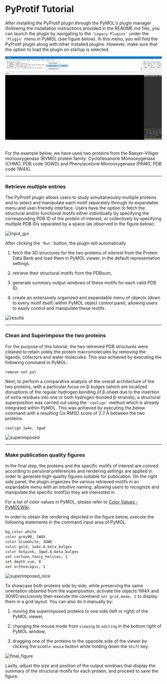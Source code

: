 # PyProtif Tutorial

After installing the PyProtif plugin through the PyMOL's plugin manager (following the installation instructions provided in the README.md file), you can launch the plugin by navigating to the `'Legacy Plugins'` under the `'Plugin'` menu in PyMOL (see figure below). In this menu, you will find the PyProtif plugin along with other installed plugins. However, make sure that the option to load the plugin on startup is selected.

<img src="Images/where_find_plugin.png" title="" alt="How to launch the plugin" data-align="center">

<br>For the example below, we have used two proteins from the Baeyer-Villiger monooxygenase (BVMO) protein family: Cyclohexanone Monooxygenase (CHMO, PDB code 3GWD) and Phenylacetone Monooxygenase (PAMO, PDB code 1W4X).

---

### Retrieve multiple entries

The PyProtif plugin allows users to study simultaneously multiple proteins and to select and manipulate each motif separately through its expandable menu and user-friendly interface. Users have the option to fetch the structural and/or functional motifs either individually by specifying the corresponding PDB ID of the protein of interest, or collectively by specifying multiple PDB IDs separated by a space (as observed in the figure below).

![input_gui](C:\Users\rebeh\OneDrive%20-%20Lebanese%20American%20University\Documents\manuscripts%20in%20progress\Plugin_Motifs\AMAC_Submission\Revision\Tutorial\Images\input_gui.png)

After clicking the `'Run'` button, the plugin will automatically 

1. fetch the 3D structures for the two proteins of interest from the Protein Data Bank and load them in PyMOL viewer, in the default representation settings.

2. retrieve their structural motifs from the PDBsum, 

3. generate summary output windows of these motifs for each valid PDB ID,

4. create an extensively organized and expandable menu of objects (down to every motif itself) within PyMOL object control panel, allowing users to easily control and manipulate these motifs.

![results](C:\Users\rebeh\OneDrive%20-%20Lebanese%20American%20University\Documents\manuscripts%20in%20progress\Plugin_Motifs\AMAC_Submission\Revision\Tutorial\Images\fetching.png)

---

### Clean and Superimpose the two proteins

For the purpose of this tutorial, the two retrieved PDB structures were cleaned to retain solely the protein macromolecules by removing the ligands, cofactors and water molecules. This was achieved by executing the following command in PyMOL:

```
remove not pol
```

Next, to perform a comparative analysis of the overall architecture of the two proteins, with a particular focus on β-bulges (which are localized disruptions of the regular hydrogen bonding of β-sheet due to the insertion of extra residues into one or both hydrogen-bonded β-strands), a structural superposition was carried out using the `'cealign'` method which is already integrated within PyMOL. This was achieved by executing the below command with a resulting Cα RMSD score of 2.7 Å between the two proteins.

```
cealign 1w4x, 3gwd
```

![superimposed](C:\Users\rebeh\OneDrive%20-%20Lebanese%20American%20University\Documents\manuscripts%20in%20progress\Plugin_Motifs\AMAC_Submission\Revision\Tutorial\Images\superimposed.png)

---

### Make publication quality figures

In the final step, the proteins and the specific motifs of interest are colored according to personal preferences and rendering settings are applied in order to generate high-quality figures suitable for publication. On the right side panel, the plugin organizes the various retrieved motifs in an expandable menu with an intuitive naming, allowing users to recognize and manipulate the specific motif(s) they are interested in.

For a list of color values in PyMOL, please refer to [Color Values - PyMOLWiki](https://pymolwiki.org/index.php/Color_Values). 

In order to obtain the rendering depicted in the figure below, execute the following statements in the command input area of PyMOL. 

```
bg_color white
color grey90, 1W4X
color bluewhite, 3GWD
color gold, 1w4x.A.beta_bulges
color hotpink, 3gwd.A.beta_bulges
set cartoon_fancy_helices, 1
set depth_cue, 0
set orthoscopic, 1
```

![superimposed_nice](C:\Users\rebeh\OneDrive%20-%20Lebanese%20American%20University\Documents\manuscripts%20in%20progress\Plugin_Motifs\AMAC_Submission\Revision\Tutorial\Images\superimposed-nice.png)



To showcase both proteins side by side, while preserving the same orientation obtained from the superposition, activate the objects 1W4X and 3GWD exclusively then execute the command `set grid_mode, 1` to display them in a grid layout. You can also do it manually by:

1. moving the superimposed proteins to one side (left or right) of the PyMOL viewer,

2. changing the mouse mode from `viewing` to `editing` in the bottom right of PyMOL window,

3. dragging one of the proteins to the opposite side of the viewer by clicking the `middle mouse` button while holding down the `Shift` key.



![final_figure](C:\Users\rebeh\OneDrive%20-%20Lebanese%20American%20University\Documents\manuscripts%20in%20progress\Plugin_Motifs\AMAC_Submission\Revision\Tutorial\Images\final.png)



Lastly, adjust the size and position of the output windows that display the summary of the structural motifs for each protein, and proceed to save the figure.
